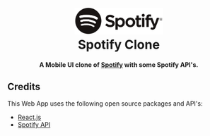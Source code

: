<h1 align="center">
  <br>
  <a href="https://jonestly-source.github.io/spotify-clone/"><img src="https://github.com/jonestly-source/spotify_clone/blob/master/public/banner.png" alt="Spotify Clone" width="200"></a>
  <br>
  Spotify Clone
  <br>
</h1>

<h4 align="center">A Mobile UI clone of <a href="https://open.spotify.com/" target="_blank">Spotify</a> with some Spotify API's.</h4>

## Credits

This Web App uses the following open source packages and API's:

* [React.js](https://reactjs.org/)
* [Spotify API](https://developer.spotify.com/)
